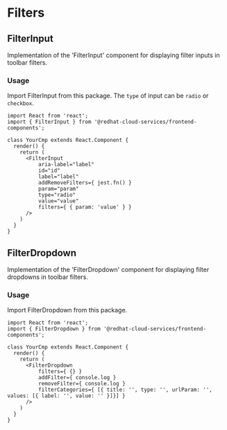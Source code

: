 # Filters

## FilterInput
Implementation of the 'FilterInput' component for displaying filter inputs in toolbar filters. 

### Usage

Import FilterInput from this package. The `type` of input can be `radio` or `checkbox`. 

```JSX
import React from 'react';
import { FilterInput } from '@redhat-cloud-services/frontend-components';

class YourCmp extends React.Component {
  render() {
    return (
      <FilterInput
          aria-label="label"
          id="id"
          label="label"
          addRemoveFilters={ jest.fn() }
          param="param"
          type="radio"
          value="value"
          filters={ { param: 'value' } }
      />
    )
  }
}
```

## FilterDropdown
Implementation of the 'FilterDropdown' component for displaying filter dropdowns in toolbar filters. 

### Usage

Import FilterDropdown from this package.

```JSX
import React from 'react';
import { FilterDropdown } from '@redhat-cloud-services/frontend-components';

class YourCmp extends React.Component {
  render() {
    return (
      <FilterDropdown
          filters={ {} }
          addFilter={ console.log }
          removeFilter={ console.log }
          filterCategories={ [{ title: '', type: '', urlParam: '', values: [{ label: '', value: '' }]}] }
      />
    )
  }
}
```

